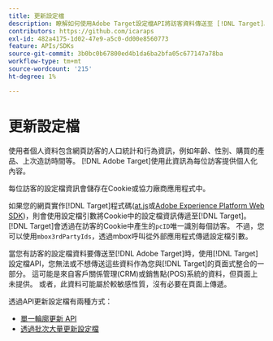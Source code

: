 ```yaml
---
title: 更新設定檔
description: 瞭解如何使用Adobe Target設定檔API將訪客資料傳送至 [!DNL Target]。
contributors: https://github.com/icaraps
exl-id: 482a4175-1d02-47e9-a5c0-dd00e8560773
feature: APIs/SDKs
source-git-commit: 3b0bc0b67800ed4b1da6ba2bfa05c677147a78ba
workflow-type: tm+mt
source-wordcount: '215'
ht-degree: 1%

---
```


# 更新設定檔

使用者個人資料包含網頁訪客的人口統計和行為資訊，例如年齡、性別、購買的產品、上次造訪時間等。 [!DNL Adobe Target]使用此資訊為每位訪客提供個人化內容。

每位訪客的設定檔資訊會儲存在Cookie或協力廠商應用程式中。

如果您的網頁實作[!DNL Target]程式碼([at.js](/help/dev/implement/client-side/atjs/how-atjs-works/how-atjs-works.md)或[Adobe Experience Platform Web SDK](/help/dev/implement/client-side/aep-web-sdk/aep-web-sdk-overview.md))，則會使用設定檔引數將Cookie中的設定檔資訊傳遞至[!DNL Target]。 [!DNL Target]會透過在訪客的Cookie中產生的`pcID`唯一識別每個訪客。 不過，您可以使用`mbox3rdPartyIds`，透過mbox呼叫從外部應用程式傳遞設定檔引數。

當您有訪客的設定檔資料要傳送至[!DNL Adobe Target]時，使用[!DNL Target]設定檔API，您無法或不想傳送這些資料作為您與[!DNL Target]的頁面式整合的一部分。 這可能是來自客戶關係管理(CRM)或銷售點(POS)系統的資料，但頁面上未提供。 或者，此資料可能屬於較敏感性質，沒有必要在頁面上傳遞。

透過API更新設定檔有兩種方式：

* [單一輪廓更新 API](/help/dev/administer/profile-api/profile-single-api.md)
* [透過批次大量更新設定檔](/help/dev/administer/profile-api/profile-bulk-api.md)
